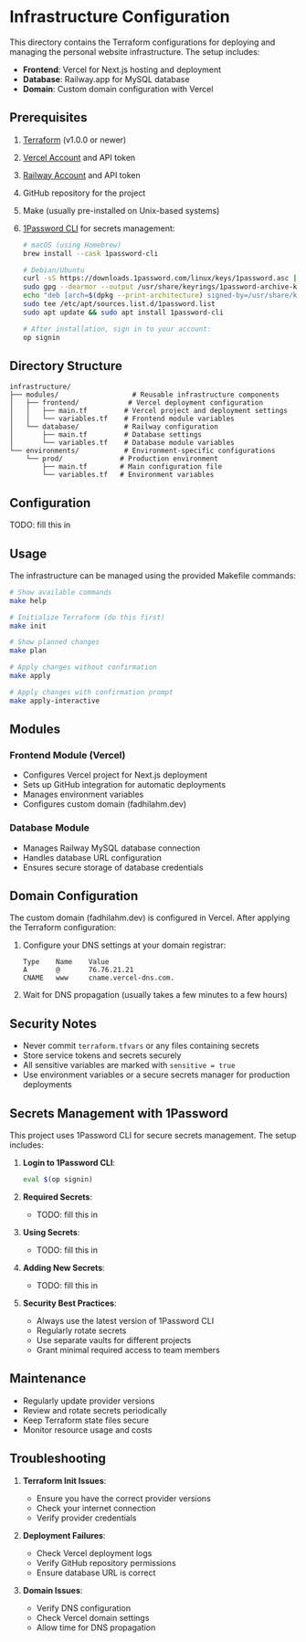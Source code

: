 # Infrastructure Configuration

This directory contains the Terraform configurations for deploying and managing the personal website infrastructure. The setup includes:

- **Frontend**: Vercel for Next.js hosting and deployment
- **Database**: Railway.app for MySQL database
- **Domain**: Custom domain configuration with Vercel

## Prerequisites

1. [Terraform](https://www.terraform.io/downloads.html) (v1.0.0 or newer)
2. [Vercel Account](https://vercel.com) and API token
3. [Railway Account](https://railway.app) and API token
4. GitHub repository for the project
5. Make (usually pre-installed on Unix-based systems)
6. [1Password CLI](https://1password.com/downloads/command-line/) for secrets management:

   ```bash
   # macOS (using Homebrew)
   brew install --cask 1password-cli

   # Debian/Ubuntu
   curl -sS https://downloads.1password.com/linux/keys/1password.asc | \
   sudo gpg --dearmor --output /usr/share/keyrings/1password-archive-keyring.gpg
   echo "deb [arch=$(dpkg --print-architecture) signed-by=/usr/share/keyrings/1password-archive-keyring.gpg] https://downloads.1password.com/linux/debian/$(dpkg --print-architecture) stable main" | \
   sudo tee /etc/apt/sources.list.d/1password.list
   sudo apt update && sudo apt install 1password-cli

   # After installation, sign in to your account:
   op signin
   ```

## Directory Structure

```tree
infrastructure/
├── modules/                  # Reusable infrastructure components
│   ├── frontend/            # Vercel deployment configuration
│   │   ├── main.tf         # Vercel project and deployment settings
│   │   └── variables.tf    # Frontend module variables
│   └── database/           # Railway configuration
│       ├── main.tf         # Database settings
│       └── variables.tf    # Database module variables
└── environments/           # Environment-specific configurations
    └── prod/              # Production environment
        ├── main.tf        # Main configuration file
        └── variables.tf   # Environment variables
```

## Configuration

TODO: fill this in

## Usage

The infrastructure can be managed using the provided Makefile commands:

```bash
# Show available commands
make help

# Initialize Terraform (do this first)
make init

# Show planned changes
make plan

# Apply changes without confirmation
make apply

# Apply changes with confirmation prompt
make apply-interactive
```

## Modules

### Frontend Module (Vercel)

- Configures Vercel project for Next.js deployment
- Sets up GitHub integration for automatic deployments
- Manages environment variables
- Configures custom domain (fadhilahm.dev)

### Database Module

- Manages Railway MySQL database connection
- Handles database URL configuration
- Ensures secure storage of database credentials

## Domain Configuration

The custom domain (fadhilahm.dev) is configured in Vercel. After applying the Terraform configuration:

1. Configure your DNS settings at your domain registrar:

   ```dns
   Type    Name    Value
   A       @       76.76.21.21
   CNAME   www     cname.vercel-dns.com.
   ```

2. Wait for DNS propagation (usually takes a few minutes to a few hours)

## Security Notes

- Never commit `terraform.tfvars` or any files containing secrets
- Store service tokens and secrets securely
- All sensitive variables are marked with `sensitive = true`
- Use environment variables or a secure secrets manager for production deployments

## Secrets Management with 1Password

This project uses 1Password CLI for secure secrets management. The setup includes:

1. **Login to 1Password CLI**:

   ```bash
   eval $(op signin)
   ```

1. **Required Secrets**:

   - TODO: fill this in

1. **Using Secrets**:

   - TODO: fill this in

1. **Adding New Secrets**:

   - TODO: fill this in

1. **Security Best Practices**:
   - Always use the latest version of 1Password CLI
   - Regularly rotate secrets
   - Use separate vaults for different projects
   - Grant minimal required access to team members

## Maintenance

- Regularly update provider versions
- Review and rotate secrets periodically
- Keep Terraform state files secure
- Monitor resource usage and costs

## Troubleshooting

1. **Terraform Init Issues**:

   - Ensure you have the correct provider versions
   - Check your internet connection
   - Verify provider credentials

1. **Deployment Failures**:

   - Check Vercel deployment logs
   - Verify GitHub repository permissions
   - Ensure database URL is correct

1. **Domain Issues**:
   - Verify DNS configuration
   - Check Vercel domain settings
   - Allow time for DNS propagation
